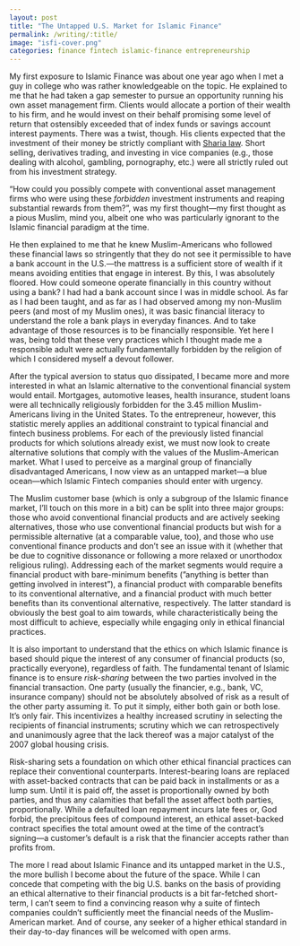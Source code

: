```yaml
---
layout: post
title: "The Untapped U.S. Market for Islamic Finance"
permalink: /writing/:title/
image: "isfi-cover.png"
categories: finance fintech islamic-finance entrepreneurship
---
```


My first exposure to Islamic Finance was about one year ago when I met a guy in college who was rather knowledgeable on the topic. He explained to me that he had taken a gap semester to pursue an opportunity running his own asset management firm. Clients would allocate a portion of their wealth to his firm, and he would invest on their behalf promising some level of return that ostensibly exceeded that of index funds or savings account interest payments. There was a twist, though. His clients expected that the investment of their money be strictly compliant with [Sharia law](https://en.wikipedia.org/wiki/Sharia). Short selling, derivatives trading, and investing in vice companies (e.g., those dealing with alcohol, gambling, pornography, etc.) were all strictly ruled out from his investment strategy.

“How could you possibly compete with conventional asset management firms who were using these *forbidden* investment instruments and reaping substantial rewards from them?”, was my first thought—my first thought as a pious Muslim, mind you, albeit one who was particularly ignorant to the Islamic financial paradigm at the time.

He then explained to me that he knew Muslim-Americans who followed these financial laws so stringently that they do not see it permissible to have a bank account in the U.S.—the mattress is a sufficient store of wealth if it means avoiding entities that engage in interest. By this, I was absolutely floored. How could someone operate financially in this country without using a bank? I had had a bank account since I was in middle school. As far as I had been taught, and as far as I had observed among my non-Muslim peers (and most of my Muslim ones), it was basic financial literacy to understand the role a bank plays in everyday finances. And to take advantage of those resources is to be financially responsible. Yet here I was, being told that these very practices which I thought made me a responsible adult were actually fundamentally forbidden by the religion of which I considered myself a devout follower.

After the typical aversion to status quo dissipated, I became more and more interested in what an Islamic alternative to the conventional financial system would entail. Mortgages, automotive leases, health insurance, student loans were all technically religiously forbidden for the 3.45 million Muslim-Americans living in the United States. To the entrepreneur, however, this statistic merely applies an additional constraint to typical financial and fintech business problems. For each of the previously listed financial products for which solutions already exist, we must now look to create alternative solutions that comply with the values of the Muslim-American market. What I used to perceive as a marginal group of financially disadvantaged Americans, I now view as an untapped market—a blue ocean—which Islamic Fintech companies should enter with urgency.

The Muslim customer base (which is only a subgroup of the Islamic finance market, I’ll touch on this more in a bit) can be split into three major groups: those who avoid conventional financial products and are actively seeking alternatives, those who use conventional financial products but wish for a permissible alternative (at a comparable value, too), and those who use conventional finance products and don’t see an issue with it (whether that be due to cognitive dissonance or following a more relaxed or unorthodox religious ruling). Addressing each of the market segments would require a financial product with bare-minimum benefits (”anything is better than getting involved in interest”), a financial product with comparable benefits to its conventional alternative, and a financial product with much better benefits than its conventional alternative, respectively. The latter standard is obviously the best goal to aim towards, while characteristically being the most difficult to achieve, especially while engaging only in ethical financial practices.

It is also important to understand that the ethics on which Islamic finance is based should pique the interest of any consumer of financial products (so, practically everyone), regardless of faith. The fundamental tenant of Islamic finance is to ensure *risk-sharing* between the two parties involved in the financial transaction. One party (usually the financier, e.g., bank, VC, insurance company) should not be absolutely absolved of risk as a result of the other party assuming it. To put it simply, either both gain or both lose. It’s only fair. This incentivizes a healthy increased scrutiny in selecting the recipients of financial instruments; scrutiny which we can retrospectively and unanimously agree that the lack thereof was a major catalyst of the 2007 global housing crisis.

Risk-sharing sets a foundation on which other ethical financial practices can replace their conventional counterparts. Interest-bearing loans are replaced with asset-backed contracts that can be paid back in installments or as a lump sum. Until it is paid off, the asset is proportionally owned by both parties, and thus any calamities that befall the asset affect both parties, proportionally. While a defaulted loan repayment incurs late fees or, God forbid, the precipitous fees of compound interest, an ethical asset-backed contract specifies the total amount owed at the time of the contract’s signing—a customer’s default is a risk that the financier accepts rather than profits from.

The more I read about Islamic Finance and its untapped market in the U.S., the more bullish I become about the future of the space. While I can concede that competing with the big U.S. banks on the basis of providing an ethical alternative to their financial products is a bit far-fetched short-term, I can’t seem to find a convincing reason why a suite of fintech companies couldn’t sufficiently meet the financial needs of the Muslim-American market. And of course, any seeker of a higher ethical standard in their day-to-day finances will be welcomed with open arms.